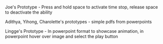 Joe's Prototype - Press and hold space to activate time stop, release space to deactivate the ability

Adithya, Yihong, Charolette's prototypes - simple pdfs from powerpoints

Lingge's Prototype - In powerpoint format to showcase animation, in powerpoint hover over image and select the play button
